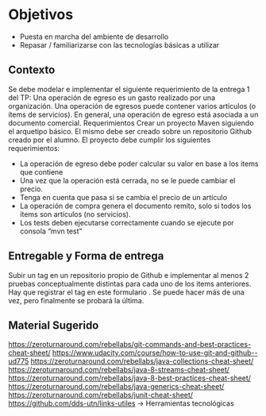 # Objetivos

* Puesta en marcha del ambiente de desarrollo
* Repasar / familiarizarse con las tecnologías básicas a utilizar

## Contexto

Se debe modelar e implementar el siguiente requerimiento de la entrega 1 del TP:
Una operación de egreso es un gasto realizado por una organización. Una operación
de egresos puede contener varios artículos (o ítems de servicios). En general, una
operación de egreso está asociada a un documento comercial.
Requerimientos
Crear un proyecto Maven siguiendo el arquetipo básico. El mismo debe ser creado
sobre un repositorio Github creado por el alumno. El proyecto debe cumplir los siguientes
requerimientos:
* La operación de egreso debe poder calcular su valor en base a los items que contiene
* Una vez que la operación está cerrada, no se le puede cambiar el precio.
* Tenga en cuenta que pasa si se cambia el precio de un artículo
* La operación de compra genera el documento remito, solo si todos los ítems son artículos
(no servicios).
* Los tests deben ejecutarse correctamente cuando se ejecute por consola “mvn test”

## Entregable y Forma de entrega

Subir un tag en un repositorio propio de Github e implementar al menos 2 pruebas
conceptualmente distintas para cada uno de los items anteriores. Hay que registrar el tag
en este formulario . Se puede hacer más de una vez, pero finalmente se probará la última.

## Material Sugerido

https://zeroturnaround.com/rebellabs/git-commands-and-best-practices-cheat-sheet/
https://www.udacity.com/course/how-to-use-git-and-github--ud775
https://zeroturnaround.com/rebellabs/java-collections-cheat-sheet/
https://zeroturnaround.com/rebellabs/java-8-streams-cheat-sheet/
https://zeroturnaround.com/rebellabs/java-8-best-practices-cheat-sheet/
https://zeroturnaround.com/rebellabs/java-generics-cheat-sheet/
https://zeroturnaround.com/rebellabs/junit-cheat-sheet/
https://github.com/dds-utn/links-utiles -> Herramientas tecnológicas